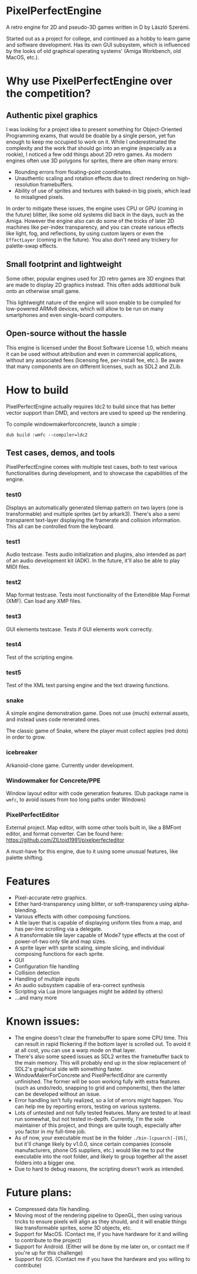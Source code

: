 # PixelPerfectEngine

A retro engine for 2D and pseudo-3D games written in D by László Szerémi.

Started out as a project for college, and continued as a hobby to learn game and software development. Has its own GUI
subsystem, which is influenced by the looks of old graphical operating systems' (Amiga Workbench, old MacOS, etc.).

# Why use PixelPerfectEngine over the competition?

## Authentic pixel graphics

I was looking for a project idea to present something for Object-Oriented Programming exams, that would be doable by a 
single person, yet fun enough to keep me occupied to work on it. While I underestimated the complexity and the work 
that should go into an engine (especially as a rookie), I noticed a few odd things about 2D retro games. As modern 
engines often use 3D polygons for sprites, there are often many errors:

* Rounding errors from floating-point coordinates.
* Unauthentic scaling and rotation effects due to direct rendering on high-resolution framebuffers.
* Ability of use of sprites and textures with baked-in big pixels, which lead to misaligned pixels.

In order to mitigate these issues, the engine uses CPU or GPU (coming in the future) blitter, like some old systems did
back in the days, such as the Amiga. However the engine also can do some of the tricks of later 2D machines like 
per-index transparency, and you can create various effects like light, fog, and reflections, by using custom layers or
even the `EffectLayer` (coming in the future). You also don't need any trickery for palette-swap effects.

## Small footprint and lightweight

Some other, popular engines used for 2D retro games are 3D engines that are made to display 2D graphics instead. This 
often adds additional bulk onto an otherwise small game.

This lightweight nature of the engine will soon enable to be compiled for low-powered ARMv8 devices, which will allow 
to be run on many smartphones and even single-board computers.

## Open-source without the hassle

This engine is licensed under the Boost Software License 1.0, which means it can be used without attribution and even 
in commercial applications, without any associated fees (licensing fee, per-install fee, etc.). Be aware that many components are on different licenses, such as SDL2 and ZLib.

# How to build

PixelPerfectEngine actually requires ldc2 to build since that has better vector support than DMD, and vectors are used 
to speed up the rendering.

To compile windowmakerforconcrete, launch a simple :
```
dub build :wmfc --compiler=ldc2
```

## Test cases, demos, and tools

PixelPerfectEngine comes with multiple test cases, both to test various functionalities during development, and to 
showcase the capabilities of the engine.

### test0

Displays an automatically generated tilemap pattern on two layers (one is transformable) and multiple sprites (art by
arkark3). There's also a semi transparent text-layer displaying the framerate and collision information. This all can
be controlled from the keyboard.

### test1

Audio testcase. Tests audio initialization and plugins, also intended as part of an audio development kit (ADK). In the
future, it'll also be able to play MIDI files.

### test2

Map format testcase. Tests most functionality of the Extendible Map Format (XMF). Can load any XMP files.

### test3

GUI elements testcase. Tests if GUI elements work correctly.

### test4

Test of the scripting engine.

### test5

Test of the XML text parsing engine and the text drawing functions.

### snake

A simple engine demonstration game. Does not use (much) external assets, and instead uses code renerated ones.

The classic game of Snake, where the player must collect apples (red dots) in order to grow.

### icebreaker

Arkanoid-clone game. Currently under development.

### Windowmaker for Concrete/PPE

Window layout editor with code generation features. (Dub package name is `wmfc`, to avoid issues from too long paths under Windows)

### PixelPerfectEditor

External project. Map editor, with some other tools built in, like a BMFont editor, and format converter. Can be found
here: https://github.com/ZILtoid1991/pixelperfecteditor

A must-have for this engine, due to it using some unusual features, like palette shifting.

# Features

* Pixel-accurate retro graphics.
* Either hard-transparency using blitter, or soft-transparency using alpha-blending.
* Various effects with other composing functions.
* A tile layer that is capable of displaying uniform tiles from a map, and has per-line scrolling via a delegate.
* A transformable tile layer capable of Mode7 type effects at the cost of power-of-two only tile and map sizes.
* A sprite layer with sprite scaling, simple slicing, and individual composing functions for each sprite.
* GUI
* Configuration file handling
* Collision detection
* Handling of multiple inputs
* An audio subsystem capable of era-correct synthesis
* Scripting via Lua (more languages might be added by others)
* ...and many more

# Known issues:

* The engine doesn't clear the framebuffer to spare some CPU time. This can result in rapid flickering if the bottom 
layer is scrolled out. To avoid it at all cost, you can use a warp mode on that layer.
* There's also some speed issues as SDL2 writes the framebuffer back to the main memory. This will probably end up in 
the slow replacement of SDL2's graphical side with something faster.
* WindowMakerForConcrete and PixelPerfectEditor are currently unfinished. The former will be soon working fully with 
extra features (such as undo/redo, snapping to grid and components), then the latter can be developed without an issue.
* Error handling isn't fully realized, so a lot of errors might happen. You can help me by reporting errors, testing on
various systems.
* Lots of untested and not fully tested features. Many are tested to at least run somewhat, but not tested in-depth. 
Currently, I'm the sole maintainer of this project, and things are quite tough, especially after you factor in my 
full-time job.
* As of now, your executable must be in the folder `./bin-[cpuarch]-[OS]`, but it'll change likely by v1.0.0, since 
certain companies (console manufacturers, phone OS suppliers, etc.) would like me to put the executable into the root 
folder, and likely to group together all the asset folders into a bigger one.
* Due to hard to debug reasons, the scripting doesn't work as intended.

# Future plans:

* Compressed data file handling.
* Moving most of the rendering pipeline to OpenGL, then using various tricks to ensure pixels will align as they 
should, and it will enable things like transformable sprites, some 3D objects, etc.
* Support for MacOS. (Contact me, if you have hardware for it and willing to contribute to the project)
* Support for Android. (Either will be done by me later on, or contact me if you're up for this challenge)
* Support for iOS. (Contact me if you have the hardware and you willing to contribute)